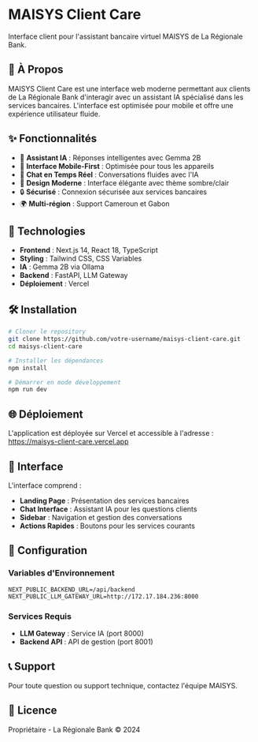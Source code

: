# MAISYS Client Care

Interface client pour l'assistant bancaire virtuel MAISYS de La Régionale Bank.

## 🏦 À Propos

MAISYS Client Care est une interface web moderne permettant aux clients de La Régionale Bank d'interagir avec un assistant IA spécialisé dans les services bancaires. L'interface est optimisée pour mobile et offre une expérience utilisateur fluide.

## ✨ Fonctionnalités

- 🤖 **Assistant IA** : Réponses intelligentes avec Gemma 2B
- 📱 **Interface Mobile-First** : Optimisée pour tous les appareils
- 💬 **Chat en Temps Réel** : Conversations fluides avec l'IA
- 🎨 **Design Moderne** : Interface élégante avec thème sombre/clair
- 🔒 **Sécurisé** : Connexion sécurisée aux services bancaires
- 🌍 **Multi-région** : Support Cameroun et Gabon

## 🚀 Technologies

- **Frontend** : Next.js 14, React 18, TypeScript
- **Styling** : Tailwind CSS, CSS Variables
- **IA** : Gemma 2B via Ollama
- **Backend** : FastAPI, LLM Gateway
- **Déploiement** : Vercel

## 🛠️ Installation

```bash
# Cloner le repository
git clone https://github.com/votre-username/maisys-client-care.git
cd maisys-client-care

# Installer les dépendances
npm install

# Démarrer en mode développement
npm run dev
```

## 🌐 Déploiement

L'application est déployée sur Vercel et accessible à l'adresse :
https://maisys-client-care.vercel.app

## 📱 Interface

L'interface comprend :
- **Landing Page** : Présentation des services bancaires
- **Chat Interface** : Assistant IA pour les questions clients
- **Sidebar** : Navigation et gestion des conversations
- **Actions Rapides** : Boutons pour les services courants

## 🔧 Configuration

### Variables d'Environnement

```env
NEXT_PUBLIC_BACKEND_URL=/api/backend
NEXT_PUBLIC_LLM_GATEWAY_URL=http://172.17.184.236:8000
```

### Services Requis

- **LLM Gateway** : Service IA (port 8000)
- **Backend API** : API de gestion (port 8001)

## 📞 Support

Pour toute question ou support technique, contactez l'équipe MAISYS.

## 📄 Licence

Propriétaire - La Régionale Bank © 2024